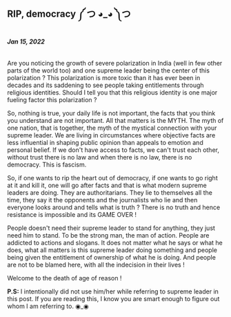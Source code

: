 ## RIP, democracy ༼ つ ◕_◕ ༽つ

###### **Jan 15, 2022**

Are you noticing the growth of severe polarization in India (well in few other parts of the world too) and one supreme leader being the center of this polarization ?
This polarization is more toxic than it has ever been in decades and its saddening to see people taking entitlements through religious identities. Should I tell you that this religious identity is one major fueling factor this polarization ?

So, nothing is true, your daily life is not important, the facts that you think you understand are not important. All that matters is the MYTH. The myth of one nation, that is together, the myth of the mystical connection with your supreme leader. We are living in circumstances where objective facts are less influential in shaping public opinion than appeals to emotion and personal belief. If we don't have access to facts, we can't trust each other, without trust there is no law and when there is no law, there is no democracy. This is fascism.

So, if one wants to rip the heart out of democracy, if one wants to go right at it and kill it, one will go after facts and that is what modern supreme leaders are doing. They are authoritarians. They lie to themselves all the time, they say it the opponents and the journalists who lie and then everyone looks around and tells what is truth ? There is no truth and hence resistance is impossible and its GAME OVER !

People doesn't need their supreme leader to stand for anything, they just need him to stand.
To be the strong man, the man of action. People are addicted to actions and slogans. It does not matter what he says or what he does, what all matters is this supreme leader doing something and people being given the entitlement of ownership of what he is doing. And people are not to be blamed here, with all the indecision in their lives !

Welcome to the death of age of reason !

**P.S:**
I intentionally did not use him/her while referring to supreme leader in this post. If you are reading this, I know you are smart enough to figure out whom I am referring to. ◉_◉
